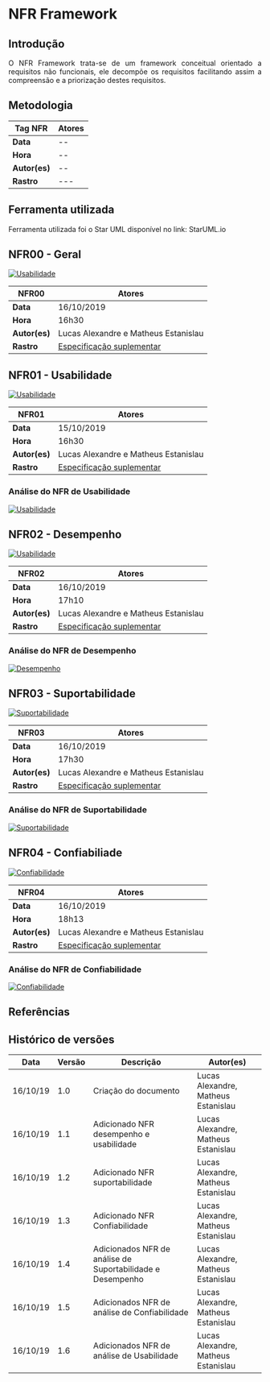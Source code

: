 # NFR Framework

## Introdução 

<p align="justify">
O NFR Framework trata-se de um framework conceitual orientado a requisitos não funcionais, ele decompõe os requisitos facilitando assim a compreensão e a priorização destes requisitos.
</p>

## Metodologia


| Tag NFR | Atores |  
|--|--|
|**Data**| -- |
|**Hora**| -- |
|**Autor(es)**| -- |
|**Rastro**| --- |

## Ferramenta utilizada

Ferramenta utilizada foi o Star UML disponível no link: StarUML.io


## NFR00 - Geral 


[![Usabilidade](img/NFR-GERAL-REQUISITOS.jpg)](img/NFR-GERAL-REQUISITOS.jpg)


| NFR00 | Atores |  
|--|--|
|**Data**| 16/10/2019 |
|**Hora**| 16h30 |
|**Autor(es)**| Lucas Alexandre e Matheus Estanislau |
|**Rastro**| [Especificação suplementar](./EspSuplementar.md)|


## NFR01 - Usabilidade
[![Usabilidade](img/NFR-USABILIDADE-REQUISITOS.jpg)](img/NFR-USABILIDADE-REQUISITOS.jpg)


| NFR01 | Atores |  
|--|--|
|**Data**| 15/10/2019 |
|**Hora**| 16h30 |
|**Autor(es)**| Lucas Alexandre e Matheus Estanislau |
|**Rastro**| [Especificação suplementar](./EspSuplementar.md/#.4-Usabilidades)|

### Análise do NFR de Usabilidade

[![Usabilidade](img/NFR-ANALISE-USABILIDADEV1-REQUISITOS.jpg)](img/NFR-ANALISE-USABILIDADEV1-REQUISITOS)


## NFR02 - Desempenho

[![Usabilidade](img/NFR-DESEMPENHO-REQUISITOS.jpg)](img/NFR-DESEMPENHO-REQUISITOS.jpg)


| NFR02 | Atores |  
|--|--|
|**Data**| 16/10/2019 |
|**Hora**| 17h10 |
|**Autor(es)**| Lucas Alexandre e Matheus Estanislau |
|**Rastro**| [Especificação suplementar](./EspSuplementar.md/#7-desempenho)|

### Análise do NFR de Desempenho

[![Desempenho](img/NFR-ANALISE-DESEMPENHO-REQUISITOS.jpg)](NFR-ANALISE-DESEMPENHO-REQUISITOS.jpg)

## NFR03 - Suportabilidade

[![Suportabilidade](img/NFR-SUPORTABILIDADEV1-REQUISITOS.jpg)](img/NFR-SUPORTABILIDADEV1-REQUISITOS.jpg)


| NFR03| Atores |  
|--|--|
|**Data**| 16/10/2019 |
|**Hora**| 17h30 |
|**Autor(es)**| Lucas Alexandre e Matheus Estanislau |
|**Rastro**| [Especificação suplementar](./EspSuplementar.md/#6-suportabilidade) |

### Análise do NFR de Suportabilidade

[![Suportabilidade](img/NFR-ANALISE-SUPORTABILIDADE-REQUISITOS.jpg)](img/NFR-ANALISE-SUPORTABILIDADE-REQUISITOS.jpg)

## NFR04 - Confiabiliade

[![Confiabilidade](img/NFR-CONFIABILIADEV1-REQUISITOS.jpg)](img/NFR-CONFIABILIADEV1-REQUISITOS.jpg)


| NFR04| Atores |  
|--|--|
|**Data**| 16/10/2019 |
|**Hora**| 18h13 |
|**Autor(es)**| Lucas Alexandre e Matheus Estanislau |
|**Rastro**| [Especificação suplementar](./EspSuplementar.md/#5-confiabilidade) |

### Análise do NFR de Confiabilidade

[![Confiabilidade](img/NFR-ANALISE-CONFIABILIDADEV1-REQUISITOS.jpg)](img/FR-ANALISE-CONFIABILIDADEV1-REQUISITOS.jpg)



## Referências


## Histórico de versões

|Data|Versão|Descrição|Autor(es)|
|----|------|---------|---------|
|16/10/19|1.0|Criação do documento|Lucas Alexandre, Matheus Estanislau|
|16/10/19|1.1| Adicionado NFR desempenho e usabilidade| Lucas Alexandre, Matheus Estanislau|
|16/10/19|1.2| Adicionado NFR suportabilidade| Lucas Alexandre, Matheus Estanislau|
|16/10/19|1.3| Adicionado NFR Confiabilidade| Lucas Alexandre, Matheus Estanislau|
|16/10/19|1.4| Adicionados NFR de análise de Suportabilidade e Desempenho| Lucas Alexandre, Matheus Estanislau|
|16/10/19|1.5| Adicionados NFR de análise de Confiabilidade| Lucas Alexandre, Matheus Estanislau|
|16/10/19|1.6| Adicionados NFR de análise de Usabilidade| Lucas Alexandre, Matheus Estanislau|

